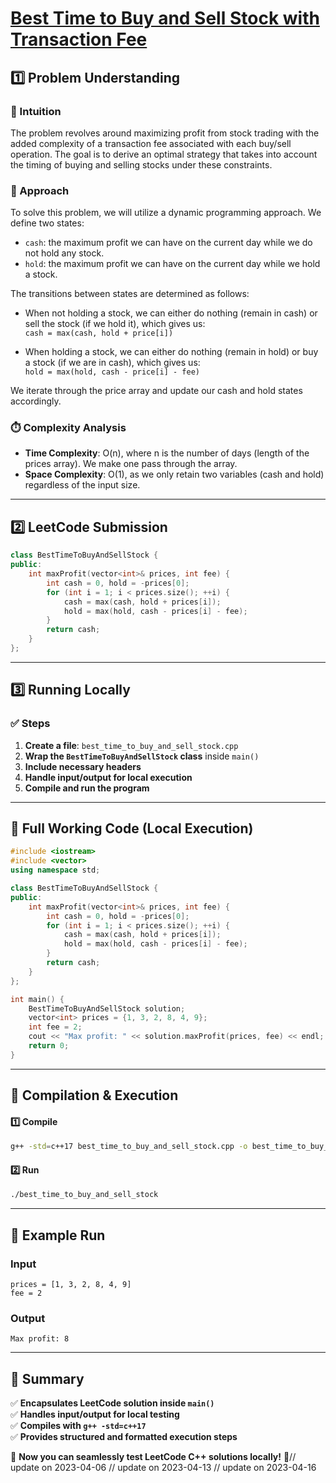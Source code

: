 # **[Best Time to Buy and Sell Stock with Transaction Fee](https://leetcode.com/problems/best-time-to-buy-and-sell-stock-with-transaction-fee/description/)**  

## **1️⃣ Problem Understanding**  
### **📌 Intuition**  
The problem revolves around maximizing profit from stock trading with the added complexity of a transaction fee associated with each buy/sell operation. The goal is to derive an optimal strategy that takes into account the timing of buying and selling stocks under these constraints.

### **🚀 Approach**  
To solve this problem, we will utilize a dynamic programming approach. We define two states:
- `cash`: the maximum profit we can have on the current day while we do not hold any stock.
- `hold`: the maximum profit we can have on the current day while we hold a stock.

The transitions between states are determined as follows:
- When not holding a stock, we can either do nothing (remain in cash) or sell the stock (if we hold it), which gives us:  
  `cash = max(cash, hold + price[i])`  

- When holding a stock, we can either do nothing (remain in hold) or buy a stock (if we are in cash), which gives us:  
  `hold = max(hold, cash - price[i] - fee)`  

We iterate through the price array and update our cash and hold states accordingly. 

### **⏱️ Complexity Analysis**  
- **Time Complexity**: O(n), where n is the number of days (length of the prices array). We make one pass through the array.
- **Space Complexity**: O(1), as we only retain two variables (cash and hold) regardless of the input size.  

---  

## **2️⃣ LeetCode Submission**  
```cpp
class BestTimeToBuyAndSellStock {
public:
    int maxProfit(vector<int>& prices, int fee) {
        int cash = 0, hold = -prices[0];
        for (int i = 1; i < prices.size(); ++i) {
            cash = max(cash, hold + prices[i]);
            hold = max(hold, cash - prices[i] - fee);
        }
        return cash;
    }
};  
```  

---  

## **3️⃣ Running Locally**  
### **✅ Steps**  
1. **Create a file**: `best_time_to_buy_and_sell_stock.cpp`  
2. **Wrap the `BestTimeToBuyAndSellStock` class** inside `main()`  
3. **Include necessary headers**  
4. **Handle input/output for local execution**  
5. **Compile and run the program**  

---  

## **📝 Full Working Code (Local Execution)**  
```cpp
#include <iostream>
#include <vector>
using namespace std;

class BestTimeToBuyAndSellStock {
public:
    int maxProfit(vector<int>& prices, int fee) {
        int cash = 0, hold = -prices[0];
        for (int i = 1; i < prices.size(); ++i) {
            cash = max(cash, hold + prices[i]);
            hold = max(hold, cash - prices[i] - fee);
        }
        return cash;
    }
};

int main() {
    BestTimeToBuyAndSellStock solution;
    vector<int> prices = {1, 3, 2, 8, 4, 9};
    int fee = 2;
    cout << "Max profit: " << solution.maxProfit(prices, fee) << endl;
    return 0;
}  
```  

---  

## **🔧 Compilation & Execution**  
#### **1️⃣ Compile**  
```bash
g++ -std=c++17 best_time_to_buy_and_sell_stock.cpp -o best_time_to_buy_and_sell_stock
```  

#### **2️⃣ Run**  
```bash
./best_time_to_buy_and_sell_stock
```  

---  

## **🎯 Example Run**  
### **Input**  
```
prices = [1, 3, 2, 8, 4, 9]
fee = 2
```  
### **Output**  
```
Max profit: 8
```  

---  

## **📌 Summary**  
✅ **Encapsulates LeetCode solution inside `main()`**  
✅ **Handles input/output for local testing**  
✅ **Compiles with `g++ -std=c++17`**  
✅ **Provides structured and formatted execution steps**  

🚀 **Now you can seamlessly test LeetCode C++ solutions locally!** 🚀// update on 2023-04-06
// update on 2023-04-13
// update on 2023-04-16
